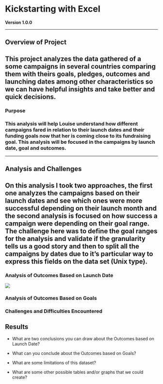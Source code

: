 # Kickstarting with Excel

**Version 1.0.0**

---

## Overview of Project
## This project analyzes the data gathered of a some campaigns in several countries comparing them with theirs goals, pledges, outcomes and launching dates among other characteristics so we can have helpful insights and take better and quick decisions.

### Purpose
### This analysis will help Louise understand how different campaigns fared in relation to their launch dates and their funding goals now that her is coming close to its fundraising goal. This analysis will be focused in the campaigns by launch date, goal and outcomes. 

---

## Analysis and Challenges
## On this analysis I took two approaches, the first one analyzes the campaigns based on their launch dates and see which ones were more successful depending on their launch month and the second analysis is focused on how success a campaign were depending on their goal range. The challenge here was to define the goal ranges for the analysis and validate if the granularity tells us a good story and then to split all the campaigns by dates due to it’s particular way to express this fields on the data set (Unix type).

### Analysis of Outcomes Based on Launch Date
![](images/kickstarter-analysis/Challenge_1/Resources/Theater_Outcomes_vs_Launch.png)

### Analysis of Outcomes Based on Goals

### Challenges and Difficulties Encountered

## Results

* What are two conclusions you can draw about the Outcomes based on Launch Date?

* What can you conclude about the Outcomes based on Goals?

* What are some limitations of this dataset?

* What are some other possible tables and/or graphs that we could create?

